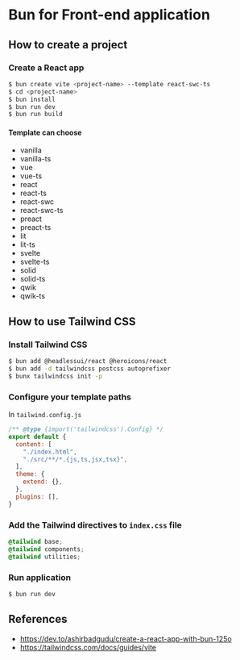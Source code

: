 # Bun for Front-end application

## How to create a project

### Create a React app

```bash
$ bun create vite <project-name> --template react-swc-ts
$ cd <project-name>
$ bun install
$ bun run dev
$ bun run build
```

#### Template can choose

- vanilla
- vanilla-ts
- vue
- vue-ts
- react
- react-ts
- react-swc
- react-swc-ts
- preact
- preact-ts
- lit
- lit-ts
- svelte
- svelte-ts
- solid
- solid-ts
- qwik
- qwik-ts

## How to use Tailwind CSS

### Install Tailwind CSS

```bash
$ bun add @headlessui/react @heroicons/react
$ bun add -d tailwindcss postcss autoprefixer
$ bunx tailwindcss init -p
```

### Configure your template paths

In `tailwind.config.js`

```javascript
/** @type {import('tailwindcss').Config} */
export default {
  content: [
    "./index.html",
    "./src/**/*.{js,ts,jsx,tsx}",
  ],
  theme: {
    extend: {},
  },
  plugins: [],
}
```

### Add the Tailwind directives to `index.css` file

```css
@tailwind base;
@tailwind components;
@tailwind utilities;
```

### Run application

```bash
$ bun run dev
```

## References

- <https://dev.to/ashirbadgudu/create-a-react-app-with-bun-125o>
- <https://tailwindcss.com/docs/guides/vite>

